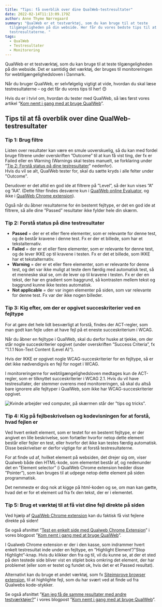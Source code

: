 ```yaml
---
title: "Tips: få overblik over dine QualWeb-testresultater"
date: 2022-02-14T11:13:09.179Z
author: Anne Thyme Nørregaard
summary: "QualWeb er et testværktøj, som du kan bruge til at teste
  tilgængeligheden på din webside. Her får du vores bedste tips til at forstå
  testresultaterne. "
tags:
  - QualWeb
  - Testresultater
  - Monitorering
---
```

QualWeb er et testværktøj, som du kan bruge til at teste tilgængeligheden på din webside. Det er samtidig det værktøj, der bruges til monitoreringen for webtilgængelighedsloven i Danmark.

Når du bruger QualWeb, er selvfølgelig vigtigt at vide, hvordan du skal læse testresultaterne – og det får du vores tips til her! 😊

Hvis du er i tvivl om, hvordan du tester med QualWeb, så læs først vores artikel ”[Kom nemt i gang med at bruge QualWeb](https://inklusio.dk/posts/s%C3%A5dan-kommer-du-nemt-i-gang-med-at-bruge-qualweb/)”.

## Tips til at få overblik over dine QualWeb-testresultater

### Tip 1: Brug filtre

Listen over resultater kan være en smule uoverskuelig, så du kan med fordel bruge filtrene under overskriften ”Outcome” til at kun få vist ting, der fx er Failed eller en Warning (Warnings skal testes manuelt, se forklaring under ”[Tip 2: Forstå status på dine testresultater](#tip-2%3A-forst%C3%A5-status-p%C3%A5-dine-testresultater)" nedenfor).\
Hvis du vil se alt, QualWeb tester for, skal du sætte kryds i alle felter under "Outcome". 

Derudover er det altid en god ide at filtrere på ”Level”, så der kun vises ”A” og ”AA”. (Dette filter findes desværre kun i [QualWeb online Evaluator](<http://qualweb.di.fc.ul.pt/evaluator/ >), og ikke i [QualWeb Chrome extension](https://chrome.google.com/webstore/detail/qualweb-extension/ljgilomdnehokancdcbkmbndkkiggioc)).

Også når du åbner resultaterne for én bestemt fejltype, er det en god ide at filtrere, så alle dine ”Passed” resultater ikke fylder hele din skærm.

### Tip 2: Forstå status på dine testresultater

* **Passed** = der er et eller flere elementer, som er relevante for denne test, og de består kravene i denne test. Fx er der et billede, som har et tekstalternativ.
* **Failed** = der er et eller flere elementer, som er relevante for denne test, og de lever IKKE op til kravene i testen. Fx er det et billede, som IKKE har et tekstalternativ.
* **Warning** = der er et eller flere elementer, som er relevante for denne test, og det var ikke muligt at teste dem færdig med automatisk test, så et menneske skal se, om de lever op til kravene i testen. Fx er der en tekst, der har en gradient som baggrund, så kontrasten mellem tekst og baggrund kunne ikke testes automatisk.
* **Not applicable** = der var ingen elementer på siden, som var relevante for denne test. Fx var der ikke nogen billeder.

### Tip 3: Kig efter, om der er opgivet succeskriterier ved en fejltype

For at gøre det hele lidt besværligt at forstå, findes der ACT-regler, som man godt kan fejle uden at have fejl på et eneste succeskriterium i WCAG. 

Når du åbner en fejltype i QualWeb, skal du derfor huske at tjekke, om der står nogle succeskriterier opgivet (under overskriften ”Success Criteria”, fx ”1.1.1 Non-Text Content (Level A)”). 

Hvis der IKKE er opgivet nogle WCAG-succeskriterier for en fejltype, så er det ikke nødvendigvis en fejl for noget i WCAG.

I monitoreringerne for webtilgængelighedsloven medtages kun de ACT-regler, som er tilknyttet succeskriterier i WCAG 2.1.
Hvis du vil have testresultater, der stemmer overens med monitoreringen, så skal du altså bare ignorere alle fejltyper i QualWeb, som ikke har WCAG-succeskriterier opgivet.

![Kvinde arbejder ved computer, på skærmen står der "tips og tricks". ](/img/tips-tricks-online-lille.jpg)



### Tip 4: Kig på fejlbeskrivelsen og kodevisningen for at forstå, hvad fejlen er

Ved hvert enkelt element, som er testet for en bestemt fejltype, er der angivet en lille beskrivelse, som fortæller hvorfor netop dette element består eller fejler en test, eller hvorfor det ikke kan testes færdig automatisk. Disse beskrivelser er derfor vigtige for at forstå testresultaterne.

For at finde ud af, hvilket element på websiden, det drejer sig om, viser Qualweb både den HTML-kode, som elementet består af, og nedenunder det en ”Element selector” (i QualWeb Chrome extension hedder disse ”Pointer”), som kan bruges til at udpege netop dette element på siden programmatisk. 

Det nemmeste er dog nok at kigge på html-koden og se, om man kan gætte, hvad det er for et element ud fra fx den tekst, der er i elementet.

### Tip 5: Brug et værktøj til at få vist dine fejl direkte på siden

Ved hjælp af [QualWeb Chrome extension](https://chrome.google.com/webstore/detail/qualweb-extension/ljgilomdnehokancdcbkmbndkkiggioc) kan du faktisk få vist fejlene direkte på siden!

Se også afsnittet ”[Test en enkelt side med Qualweb Chrome Extension](https://inklusio.dk/posts/s%C3%A5dan-kommer-du-nemt-i-gang-med-at-bruge-qualweb#test-en-enkelt-side-med-qualweb-chrome-extension)” i vores blogpost ”[Kom nemt i gang med at bruge QualWeb](https://inklusio.dk/posts/s%C3%A5dan-kommer-du-nemt-i-gang-med-at-bruge-qualweb/)”.

I Qualweb Chrome extension er der i den kasse, som indrammer hvert enkelt testresultat inde under en fejltype, en ”Highlight Element”/”Stop Highlight”-knap.
Hvis du klikker den fra og til, vil du kunne se, at der et sted på den testede side bliver vist en stiplet boks omkring det element, der har problemet (eller som er testet og fundet ok, hvis det er et Passed resultat).

Alternativt kan du bruge et andet værktøj, som fx [Siteimprove browser extension](https://siteimprove.com/da-dk/core-platform/integrations/browser-extensions/), til at highlighte fejl, som du har svært ved at finde ud fra Qualwebs kode-stykker.

Se også afsnittet ”[Kan jeg få de samme resultater med andre testværktøjer?](https://inklusio.dk/posts/s%C3%A5dan-kommer-du-nemt-i-gang-med-at-bruge-qualweb#kan-jeg-f%C3%A5-de-samme-resultater-med-andre-testv%C3%A6rkt%C3%B8jer%3F)” i vores blogpost ”[Kom nemt i gang med at bruge QualWeb](https://inklusio.dk/posts/s%C3%A5dan-kommer-du-nemt-i-gang-med-at-bruge-qualweb/)”.